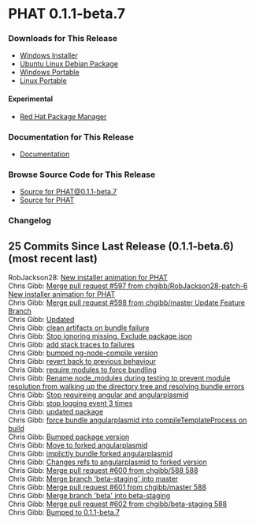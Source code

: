 # PHAT 0.1.1-beta.7
### Downloads for This Release
* [Windows Installer](https://github.com/chgibb/PHAT/releases/download/0.1.1-beta.7/phat-win32-x64-setup.exe)  
* [Ubuntu Linux Debian Package](https://github.com/chgibb/PHAT/releases/download/0.1.1-beta.7/phat_0.1.1.beta.7_amd64.deb)  
* [Windows Portable](https://github.com/chgibb/PHAT/releases/download/0.1.1-beta.7/phat-win32-x64-portable.zip)  
* [Linux Portable](https://github.com/chgibb/PHAT/releases/download/0.1.1-beta.7/phat-linux-x64-portable.tar.gz)
#### Experimental
* [Red Hat Package Manager](https://github.com/chgibb/PHAT/releases/download/0.1.1-beta.7/phat-0.1.1-beta.7.x86_64.rpm)

### Documentation for This Release
* [Documentation](https://chgibb.github.io/PHATDocs/docs/releases/0.1.1-beta.7/home)

### Browse Source Code for This Release
* [Source for PHAT@0.1.1-beta.7](https://github.com/chgibb/PHAT/tree/0.1.1-beta.7)
* [Source for PHAT](https://github.com/chgibb/PHAT)

### Changelog
  
## 25 Commits Since Last Release (0.1.1-beta.6) (most recent last)  
RobJackson28: [New installer animation for PHAT](https://github.com/chgibb/PHAT/commit/5b6f675e05fec0833d7eb785509cd062453339a2)  
Chris Gibb: [Merge pull request #597 from chgibb/RobJackson28-patch-6  New installer animation for PHAT](https://github.com/chgibb/PHAT/commit/0fd1a6fd6b891b160b25eb19edd34a2856c8e5a6)  
Chris Gibb: [Merge pull request #598 from chgibb/master  Update Feature Branch](https://github.com/chgibb/PHAT/commit/cadb6f03ad3edf73b71192f334db7774257df7d2)  
Chris Gibb: [Updated](https://github.com/chgibb/PHAT/commit/6353c28e73766dce82a9e559376df96a5d9503ba)  
Chris Gibb: [clean artifacts on bundle failure](https://github.com/chgibb/PHAT/commit/a0e6a929771ba1c1cd14e562d0a3f1a7a4fc8908)  
Chris Gibb: [Stop ignoring missing. Exclude package.json](https://github.com/chgibb/PHAT/commit/7a46981e2d901c03d58d36d86203b7ea3014544e)  
Chris Gibb: [add stack traces to failures](https://github.com/chgibb/PHAT/commit/7ef6273b8005a00d6e074633cc06ee66dc63e1c3)  
Chris Gibb: [bumped ng-node-compile version](https://github.com/chgibb/PHAT/commit/806f3334b2ed01c6915a11c6299445ae0eb8bbd3)  
Chris Gibb: [revert back to previous behaviour](https://github.com/chgibb/PHAT/commit/a1063823a94bddd70b792a0e201ba20e485503da)  
Chris Gibb: [require modules to force bundling](https://github.com/chgibb/PHAT/commit/8ced8f6611fc3cfe07f4b795016d8c6eb78938b7)  
Chris Gibb: [Rename node_modules during testing to prevent module resolution from walking up the directory tree and resolving bundle errors](https://github.com/chgibb/PHAT/commit/1d62230b0b204f404bb22104fe95f9e8a7944b1e)  
Chris Gibb: [Stop requireing angular and angularplasmid](https://github.com/chgibb/PHAT/commit/cf2d8a1be1c285170758282e1ebdc120e81132b5)  
Chris Gibb: [stop logging event 3 times](https://github.com/chgibb/PHAT/commit/1ec5c496aa4b2f8e8e7b7661f3c20b86fa0c0703)  
Chris Gibb: [updated package](https://github.com/chgibb/PHAT/commit/7bcb941bd2702736f15a0f6aef7ce978a08d2bde)  
Chris Gibb: [force bundle angularplasmid into compileTemplateProcess on build](https://github.com/chgibb/PHAT/commit/870997e1b16042495913b8e704a8dfc180ab8597)  
Chris Gibb: [Bumped package version](https://github.com/chgibb/PHAT/commit/acc4a7d32496e54b057a3d725669c03c5eeb9dcf)  
Chris Gibb: [Move to forked angularplasmid](https://github.com/chgibb/PHAT/commit/86cfe073c198a46fd5a2cbe306d1983b7fa78fd3)  
Chris Gibb: [implictly bundle forked angularplasmid](https://github.com/chgibb/PHAT/commit/08c610ee2ec3ca86764f2fd142f506d00a09d2d5)  
Chris Gibb: [Changes refs to angularplasmid to forked version](https://github.com/chgibb/PHAT/commit/76a674d155a1ddc6ed7d44168db665db419b3a2f)  
Chris Gibb: [Merge pull request #600 from chgibb/588  588](https://github.com/chgibb/PHAT/commit/34df62ab76652ffe2078d889570b47479551c915)  
Chris Gibb: [Merge branch 'beta-staging' into master](https://github.com/chgibb/PHAT/commit/7682bbaf6441ff0f6ea5bfe4b68fdd8efb5c5fac)  
Chris Gibb: [Merge pull request #601 from chgibb/master  588](https://github.com/chgibb/PHAT/commit/571297695e3d9ecab5581daf311952f59ab131a4)  
Chris Gibb: [Merge branch 'beta' into beta-staging](https://github.com/chgibb/PHAT/commit/7e303d4a1102443e51a010e5c9a973b6ec95a35f)  
Chris Gibb: [Merge pull request #602 from chgibb/beta-staging  588](https://github.com/chgibb/PHAT/commit/205f2b45e6bf16f811ce7a92105feb897c84b72e)  
Chris Gibb: [Bumped to 0.1.1-beta.7](https://github.com/chgibb/PHAT/commit/0802c947ae05a6135ca4ba96b36b153eccf1f24c)  
